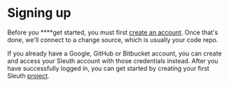 # Signing up

Before you ****get started, you must first [create an account](https://app.sleuth.io/account/signup/). Once that's done, we'll connect to a change source, which is usually your code repo. 

If you already have a Google, GitHub or Bitbucket account, you can create and access your Sleuth account with those credentials instead. After you have successfully logged in, you can get started by creating your first Sleuth [project](projects.md#creating-a-project).

